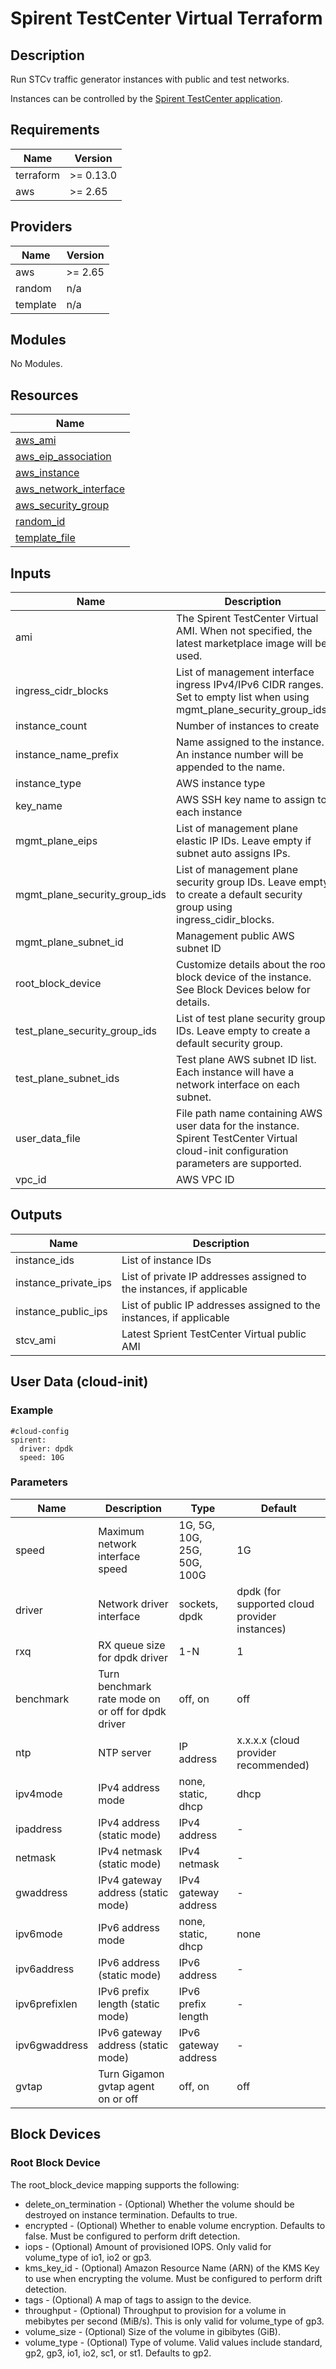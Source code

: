 # Spirent TestCenter Virtual Terraform

## Description
Run STCv traffic generator instances with public and test networks.

Instances can be controlled by the [Spirent TestCenter application](https://github.com/Spirent-terraform-Modules/terraform-aws-stc-gui).

<!-- BEGINNING OF PRE-COMMIT-TERRAFORM DOCS HOOK -->
## Requirements

| Name | Version |
|------|---------|
| terraform | >= 0.13.0 |
| aws | >= 2.65 |

## Providers

| Name | Version |
|------|---------|
| aws | >= 2.65 |
| random | n/a |
| template | n/a |

## Modules

No Modules.

## Resources

| Name |
|------|
| [aws_ami](https://registry.terraform.io/providers/hashicorp/aws/latest/docs/data-sources/ami) |
| [aws_eip_association](https://registry.terraform.io/providers/hashicorp/aws/latest/docs/resources/eip_association) |
| [aws_instance](https://registry.terraform.io/providers/hashicorp/aws/latest/docs/resources/instance) |
| [aws_network_interface](https://registry.terraform.io/providers/hashicorp/aws/latest/docs/resources/network_interface) |
| [aws_security_group](https://registry.terraform.io/providers/hashicorp/aws/latest/docs/resources/security_group) |
| [random_id](https://registry.terraform.io/providers/hashicorp/random/latest/docs/resources/id) |
| [template_file](https://registry.terraform.io/providers/hashicorp/template/latest/docs/data-sources/file) |

## Inputs

| Name | Description | Type | Default | Required |
|------|-------------|------|---------|:--------:|
| ami | The Spirent TestCenter Virtual AMI. When not specified, the latest marketplace image will be used. | `string` | `""` | no |
| ingress\_cidr\_blocks | List of management interface ingress IPv4/IPv6 CIDR ranges.  Set to empty list when using mgmt\_plane\_security\_group\_ids. | `list(string)` | n/a | yes |
| instance\_count | Number of instances to create | `number` | `2` | no |
| instance\_name\_prefix | Name assigned to the instance.  An instance number will be appended to the name. | `string` | `"stcv-"` | no |
| instance\_type | AWS instance type | `string` | `"m5.large"` | no |
| key\_name | AWS SSH key name to assign to each instance | `string` | n/a | yes |
| mgmt\_plane\_eips | List of management plane elastic IP IDs.  Leave empty if subnet auto assigns IPs. | `list(string)` | `[]` | no |
| mgmt\_plane\_security\_group\_ids | List of management plane security group IDs.  Leave empty to create a default security group using ingress\_cidir\_blocks. | `list(string)` | `[]` | no |
| mgmt\_plane\_subnet\_id | Management public AWS subnet ID | `string` | n/a | yes |
| root\_block\_device | Customize details about the root block device of the instance. See Block Devices below for details. | `list(map(string))` | `[]` | no |
| test\_plane\_security\_group\_ids | List of test plane security group IDs.  Leave empty to create a default security group. | `list(string)` | `[]` | no |
| test\_plane\_subnet\_ids | Test plane AWS subnet ID list.  Each instance will have a network interface on each subnet. | `list(string)` | n/a | yes |
| user\_data\_file | File path name containing AWS user data for the instance.  Spirent TestCenter Virtual cloud-init configuration parameters are supported. | `string` | n/a | yes |
| vpc\_id | AWS VPC ID | `string` | n/a | yes |

## Outputs

| Name | Description |
|------|-------------|
| instance\_ids | List of instance IDs |
| instance\_private\_ips | List of private IP addresses assigned to the instances, if applicable |
| instance\_public\_ips | List of public IP addresses assigned to the instances, if applicable |
| stcv\_ami | Latest Sprient TestCenter Virtual public AMI |
<!-- END OF PRE-COMMIT-TERRAFORM DOCS HOOK -->

## User Data (cloud-init)

### Example
```
#cloud-config
spirent:
  driver: dpdk
  speed: 10G
```

### Parameters

| Name | Description |  Type | Default
|------|-------------|-------------|-------------
| speed | Maximum network interface speed | 1G, 5G, 10G, 25G, 50G, 100G | 1G
| driver | Network driver interface | sockets, dpdk | dpdk (for supported cloud provider instances)
| rxq | RX queue size for dpdk driver | 1-N | 1
| benchmark | Turn benchmark rate mode on or off for dpdk driver| off, on | off
| ntp | NTP server | IP address | x.x.x.x (cloud provider recommended)
| ipv4mode | IPv4 address mode | none, static, dhcp | dhcp
| ipaddress | IPv4 address (static mode) | IPv4 address | -
| netmask | IPv4 netmask (static mode) | IPv4 netmask | -
| gwaddress | IPv4 gateway address (static mode) | IPv4 gateway address | -
| ipv6mode | IPv6 address mode | none, static, dhcp | none
| ipv6address | IPv6 address (static mode) | IPv6 address | -
| ipv6prefixlen | IPv6 prefix length (static mode) | IPv6 prefix length | -
| ipv6gwaddress | IPv6 gateway address (static mode) | IPv6 gateway address | -
| gvtap | Turn Gigamon gvtap agent on or off| off, on | off


## Block Devices

### Root Block Device
The root_block_device mapping supports the following:

* delete_on_termination - (Optional) Whether the volume should be destroyed on instance termination. Defaults to true.
* encrypted - (Optional) Whether to enable volume encryption. Defaults to false. Must be configured to perform drift detection.
* iops - (Optional) Amount of provisioned IOPS. Only valid for volume_type of io1, io2 or gp3.
* kms_key_id - (Optional) Amazon Resource Name (ARN) of the KMS Key to use when encrypting the volume. Must be configured to perform drift detection.
* tags - (Optional) A map of tags to assign to the device.
* throughput - (Optional) Throughput to provision for a volume in mebibytes per second (MiB/s). This is only valid for volume_type of gp3.
* volume_size - (Optional) Size of the volume in gibibytes (GiB).
* volume_type - (Optional) Type of volume. Valid values include standard, gp2, gp3, io1, io2, sc1, or st1. Defaults to gp2.
